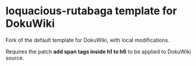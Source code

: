 loquacious-rutabaga template for DokuWiki
=========================================

Fork of the default template for DokuWiki, with local modifications.

Requires the patch **add span tags inside h1 to h6** to be
applied to DokuWiki source.

